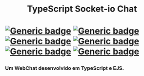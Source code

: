 <h1 align="center">TypeScript Socket-io Chat <h1>

[![Generic badge](https://img.shields.io/badge/Develop-TypeScript-blue?style=for-the-badge&logo=appveyor)](https://shields.io/)
[![Generic badge](https://img.shields.io/badge/Develop-NodeJs-green?style=for-the-badge&logo=appveyor)](https://shields.io/)
[![Generic badge](https://img.shields.io/badge/Develop-Express-yellow?style=for-the-badge&logo=appveyor)](https://shields.io/)
[![Generic badge](https://img.shields.io/badge/Develop-MongoDB-green?style=for-the-badge&logo=appveyor)](https://shields.io/)
[![Generic badge](https://img.shields.io/badge/Develop-REST%20RESTful-red?style=for-the-badge&logo=appveyor)](https://shields.io/)
[![Generic badge](https://img.shields.io/badge/Develop-POO-pink?style=for-the-badge&logo=appveyor)](https://shields.io/)
 
<h3>Um WebChat desenvolvido em TypeScript e EJS.</h3>
